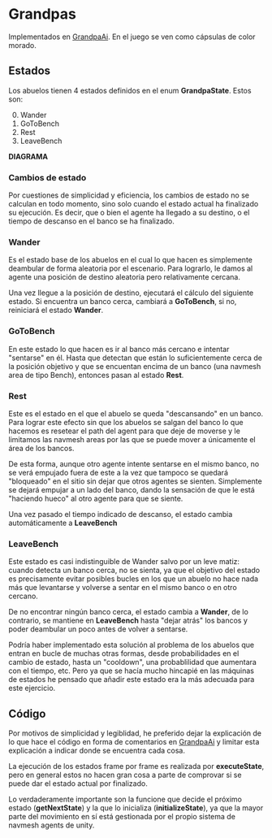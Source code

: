 # Grandpas

Implementados en [GrandpaAi](/Assets/Scripts/AI/GrandpaAI.cs). En el juego se ven como cápsulas de color morado.

## Estados

Los abuelos tienen 4 estados definidos en el enum **GrandpaState**. Estos son:

0. Wander
1. GoToBench
2. Rest
3. LeaveBench

**DIAGRAMA**

### Cambios de estado

Por cuestiones de simplicidad y eficiencia, los cambios de estado no se calculan en todo momento, sino solo cuando el estado actual ha finalizado su ejecución. Es decir, que o bien el agente ha llegado a su destino, o el tiempo de descanso en el banco se ha finalizado.

### Wander

Es el estado base de los abuelos en el cual lo que hacen es simplemente deambular de forma aleatoria por el escenario. Para lograrlo, le damos al agente una posición de destino aleatoria pero relativamente cercana.

Una vez llegue a la posición de destino, ejecutará el cálculo del siguiente estado. Si encuentra un banco cerca, cambiará a **GoToBench**, si no, reiniciará el estado **Wander**.



### GoToBench

En este estado lo que hacen es ir al banco más cercano e intentar "sentarse" en él. Hasta que detectan que están lo suficientemente cerca de la posición objetivo y que se encuentan encima de un banco (una navmesh area de tipo Bench), entonces pasan al estado **Rest**.

### Rest

Este es el estado en el que el abuelo se queda "descansando" en un banco. Para lograr este efecto sin que los abuelos se salgan del banco lo que hacemos es resetear el path del agent para que deje de moverse y le limitamos las navmesh areas por las que se puede mover a únicamente el área de los bancos.

De esta forma, aunque otro agente intente sentarse en el mismo banco, no se verá empujado fuera de este a la vez que tampoco se quedará "bloqueado" en el sitio sin dejar que otros agentes se sienten. Simplemente se dejará empujar a un lado del banco, dando la sensación de que le está "haciendo hueco" al otro agente para que se siente.

Una vez pasado el tiempo indicado de descanso, el estado cambia automáticamente a **LeaveBench**

### LeaveBench

Este estado es casi indistinguible de Wander salvo por un leve matiz: cuando detecta un banco cerca, no se sienta, ya que el objetivo del estado es precisamente evitar posibles bucles en los que un abuelo no hace nada más que levantarse y volverse a sentar en el mismo banco o en otro cercano.

De no encontrar ningún banco cerca, el estado cambia a **Wander**, de lo contrario, se mantiene en **LeaveBench** hasta "dejar atrás" los bancos y poder deambular un poco antes de volver a sentarse.

Podría haber implementado esta solución al problema de los abuelos que entran en bucle de muchas otras formas, desde probabilidades en el cambio de estado, hasta un "cooldown", una probablilidad que aumentara con el tiempo, etc. Pero ya que se hacía mucho hincapié en las máquinas de estados he pensado que añadir este estado era la más adecuada para este ejercicio.

## Código

Por motivos de simplicidad y legiblidad, he preferido dejar la explicación de lo que hace el código en forma de comentarios en [GrandpaAi](/Assets/Scripts/AI/GrandpaAI.cs) y limitar esta explicación a indicar donde se encuentra cada cosa. 

La ejecución de los estados frame por frame es realizada por **executeState**, pero en general estos no hacen gran cosa a parte de comprovar si se puede dar el estado actual por finalizado.

Lo verdaderamente importante son la funcione que decide el próximo estado (**getNextState**) y la que lo inicializa (**initializeState**), ya que la mayor parte del movimiento en sí está gestionada por el propio sistema de navmesh agents de unity.